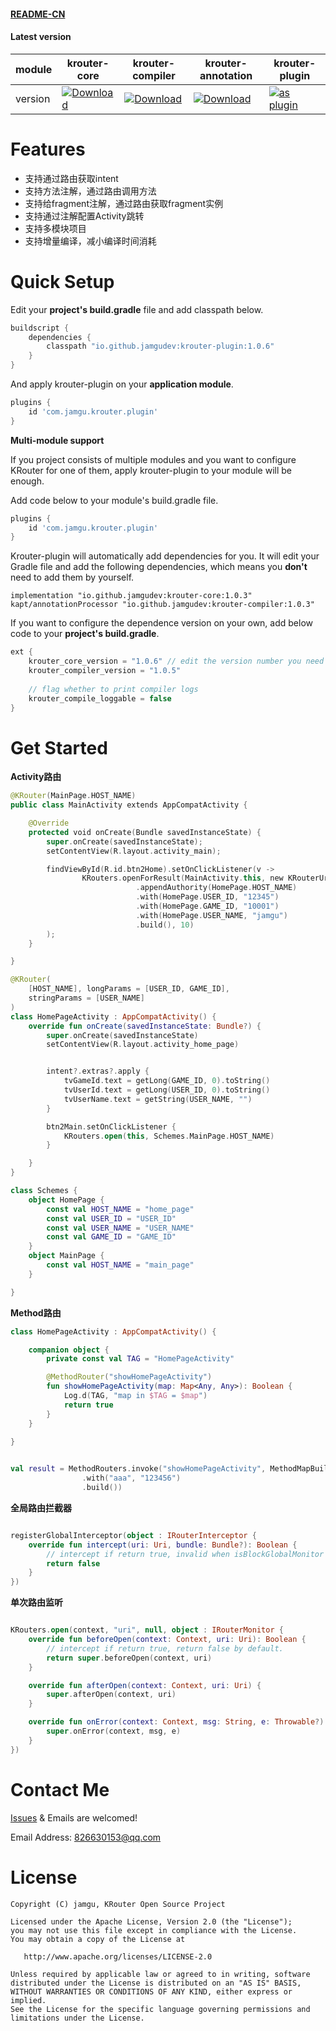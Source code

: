 #### [README-CN](https://blog.csdn.net/qq_40987010/article/details/120190404)

#### Latest version

| module  | krouter-core                                                 | krouter-compiler                                             | krouter-annotation                                           | krouter-plugin                                               |
| ------- | ------------------------------------------------------------ | ------------------------------------------------------------ | ------------------------------------------------------------ | ------------------------------------------------------------ |
| version | [![Download](https://img.shields.io/badge/krouter--core-v1.0.6-brightgreen)](https://search.maven.org/artifact/io.github.jamgudev/krouter-core/1.0.6/aar) | [![Download](https://img.shields.io/badge/krouter--compiler-v1.0.5-brightgreen)](https://search.maven.org/artifact/io.github.jamgudev/krouter-compiler/1.0.5/jar) | [![Download](https://img.shields.io/badge/krouter--annotation-v1.0.2-brightgreen)](https://search.maven.org/artifact/io.github.jamgudev/krouter-annotation/1.0.2/jar) | [![as plugin](https://img.shields.io/badge/krouter--plugin-v1.0.6-brightgreen)](https://search.maven.org/artifact/io.github.jamgudev/krouter-plugin/1.0.6/jar) |

# Features

- 支持通过路由获取intent
- 支持方法注解，通过路由调用方法
- 支持给fragment注解，通过路由获取fragment实例
- 支持通过注解配置Activity跳转
- 支持多模块项目
- 支持增量编译，减小编译时间消耗

# Quick Setup

Edit your **project's build.gradle** file and add classpath below.

```groovy
buildscript {
    dependencies {
        classpath "io.github.jamgudev:krouter-plugin:1.0.6"
    }
}
```

And apply krouter-plugin on your **application module**.

```groovy
plugins {
    id 'com.jamgu.krouter.plugin'
}
```

**Multi-module support**

If you project consists of multiple modules and you want to configure KRouter for one of them, apply krouter-plugin to your module will be enough.

Add code below to your module's build.gradle file.

```groovy
plugins {
    id 'com.jamgu.krouter.plugin'
}
```

Krouter-plugin will automatically add dependencies for you. It will edit your Gradle file and add the following dependencies, which means you **don't** need to add them by yourself.

```
implementation "io.github.jamgudev:krouter-core:1.0.3"
kapt/annotationProcessor "io.github.jamgudev:krouter-compiler:1.0.3"
```

If you want to configure the dependence version on your own, add below code to your **project's build.gradle**.

```groovy
ext {
	krouter_core_version = "1.0.6" // edit the version number you need
	krouter_compiler_version = "1.0.5"
	
	// flag whether to print compiler logs 
	krouter_compile_loggable = false
}
```

# Get Started

**Activity路由**

```kotlin
@KRouter(MainPage.HOST_NAME)
public class MainActivity extends AppCompatActivity {

    @Override
    protected void onCreate(Bundle savedInstanceState) {
        super.onCreate(savedInstanceState);
        setContentView(R.layout.activity_main);

        findViewById(R.id.btn2Home).setOnClickListener(v ->
                KRouters.openForResult(MainActivity.this, new KRouterUriBuilder("helper")
                            .appendAuthority(HomePage.HOST_NAME)
                            .with(HomePage.USER_ID, "12345")
                            .with(HomePage.GAME_ID, "10001")
                            .with(HomePage.USER_NAME, "jamgu")
                            .build(), 10)
        );
    }

}

@KRouter(
    [HOST_NAME], longParams = [USER_ID, GAME_ID],
    stringParams = [USER_NAME]
)
class HomePageActivity : AppCompatActivity() {
    override fun onCreate(savedInstanceState: Bundle?) {
        super.onCreate(savedInstanceState)
        setContentView(R.layout.activity_home_page)


        intent?.extras?.apply {
            tvGameId.text = getLong(GAME_ID, 0).toString()
            tvUserId.text = getLong(USER_ID, 0).toString()
            tvUserName.text = getString(USER_NAME, "")
        }

        btn2Main.setOnClickListener {
            KRouters.open(this, Schemes.MainPage.HOST_NAME)
        }

    }
}

class Schemes {
    object HomePage {
        const val HOST_NAME = "home_page"
        const val USER_ID = "USER_ID"
        const val USER_NAME = "USER_NAME"
        const val GAME_ID = "GAME_ID"
    }
    object MainPage {
        const val HOST_NAME = "main_page"
    }

}
```

**Method路由**

```kotlin
class HomePageActivity : AppCompatActivity() {

    companion object {
        private const val TAG = "HomePageActivity"

        @MethodRouter("showHomePageActivity")
        fun showHomePageActivity(map: Map<Any, Any>): Boolean {
            Log.d(TAG, "map in $TAG = $map")
            return true
        }
    }
    
}


val result = MethodRouters.invoke("showHomePageActivity", MethodMapBuilder()
                .with("aaa", "123456")
                .build())
```

**全局路由拦截器**

```kotlin

registerGlobalInterceptor(object : IRouterInterceptor {
    override fun intercept(uri: Uri, bundle: Bundle?): Boolean {
        // intercept if return true, invalid when isBlockGlobalMonitor was true
        return false
    }
})

```

**单次路由监听**

```kotlin

KRouters.open(context, "uri", null, object : IRouterMonitor {
    override fun beforeOpen(context: Context, uri: Uri): Boolean {
        // intercept if return true, return false by default.
        return super.beforeOpen(context, uri)
    }

    override fun afterOpen(context: Context, uri: Uri) {
        super.afterOpen(context, uri)
    }

    override fun onError(context: Context, msg: String, e: Throwable?) {
        super.onError(context, msg, e)
    }
})

```

# Contact Me

[Issues](https://github.com/jamgudev/KRouter/issues) & Emails are welcomed!

Email Address: 826630153@qq.com

# License

``````
Copyright (C) jamgu, KRouter Open Source Project

Licensed under the Apache License, Version 2.0 (the "License");
you may not use this file except in compliance with the License.
You may obtain a copy of the License at

   http://www.apache.org/licenses/LICENSE-2.0

Unless required by applicable law or agreed to in writing, software
distributed under the License is distributed on an "AS IS" BASIS,
WITHOUT WARRANTIES OR CONDITIONS OF ANY KIND, either express or implied.
See the License for the specific language governing permissions and
limitations under the License.
``````

